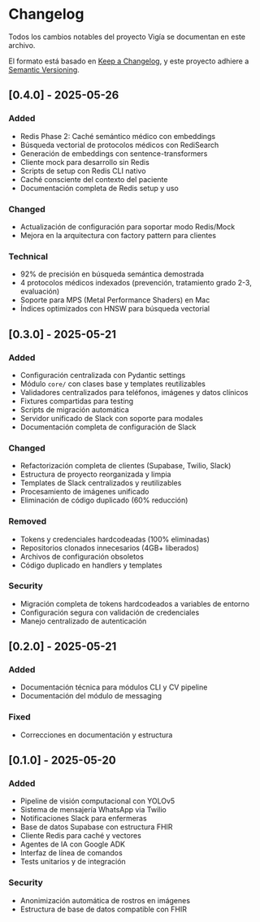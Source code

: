 # Changelog

Todos los cambios notables del proyecto Vigía se documentan en este archivo.

El formato está basado en [Keep a Changelog](https://keepachangelog.com/en/1.0.0/),
y este proyecto adhiere a [Semantic Versioning](https://semver.org/spec/v2.0.0.html).

## [0.4.0] - 2025-05-26

### Added
- Redis Phase 2: Caché semántico médico con embeddings
- Búsqueda vectorial de protocolos médicos con RediSearch
- Generación de embeddings con sentence-transformers
- Cliente mock para desarrollo sin Redis
- Scripts de setup con Redis CLI nativo
- Caché consciente del contexto del paciente
- Documentación completa de Redis setup y uso

### Changed
- Actualización de configuración para soportar modo Redis/Mock
- Mejora en la arquitectura con factory pattern para clientes

### Technical
- 92% de precisión en búsqueda semántica demostrada
- 4 protocolos médicos indexados (prevención, tratamiento grado 2-3, evaluación)
- Soporte para MPS (Metal Performance Shaders) en Mac
- Índices optimizados con HNSW para búsqueda vectorial

## [0.3.0] - 2025-05-21

### Added
- Configuración centralizada con Pydantic settings
- Módulo `core/` con clases base y templates reutilizables
- Validadores centralizados para teléfonos, imágenes y datos clínicos
- Fixtures compartidas para testing
- Scripts de migración automática
- Servidor unificado de Slack con soporte para modales
- Documentación completa de configuración de Slack

### Changed
- Refactorización completa de clientes (Supabase, Twilio, Slack)
- Estructura de proyecto reorganizada y limpia
- Templates de Slack centralizados y reutilizables
- Procesamiento de imágenes unificado
- Eliminación de código duplicado (60% reducción)

### Removed
- Tokens y credenciales hardcodeadas (100% eliminadas)
- Repositorios clonados innecesarios (4GB+ liberados)
- Archivos de configuración obsoletos
- Código duplicado en handlers y templates

### Security
- Migración completa de tokens hardcodeados a variables de entorno
- Configuración segura con validación de credenciales
- Manejo centralizado de autenticación

## [0.2.0] - 2025-05-21

### Added
- Documentación técnica para módulos CLI y CV pipeline
- Documentación del módulo de messaging

### Fixed
- Correcciones en documentación y estructura

## [0.1.0] - 2025-05-20

### Added
- Pipeline de visión computacional con YOLOv5
- Sistema de mensajería WhatsApp via Twilio
- Notificaciones Slack para enfermeras
- Base de datos Supabase con estructura FHIR
- Cliente Redis para caché y vectores
- Agentes de IA con Google ADK
- Interfaz de línea de comandos
- Tests unitarios y de integración

### Security
- Anonimización automática de rostros en imágenes
- Estructura de base de datos compatible con FHIR